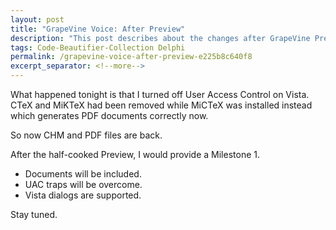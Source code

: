 ```yaml
---
layout: post
title: "GrapeVine Voice: After Preview"
description: "This post describes about the changes after GrapeVine Preview."
tags: Code-Beautifier-Collection Delphi
permalink: /grapevine-voice-after-preview-e225b8c640f8
excerpt_separator: <!--more-->
---
```

What happened tonight is that I turned off User Access Control on Vista. CTeX and MiKTeX had been removed while MiCTeX was installed instead which generates PDF documents correctly now.

So now CHM and PDF files are back.

After the half-cooked Preview, I would provide a Milestone 1.

* Documents will be included.
* UAC traps will be overcome.
* Vista dialogs are supported.

Stay tuned.
<!--more-->
